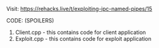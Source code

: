 Visit:
https://rehacks.live/t/exploiting-ipc-named-pipes/15


CODE: (SPOILERS)
1. Client.cpp - this contains code for client application
2. Exploit.cpp - this contains code for exploit application
